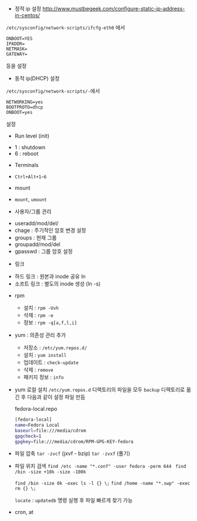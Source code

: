 * 정적 ip 설정
http://www.mustbegeek.com/configure-static-ip-address-in-centos/

`/etc/sysconfig/network-scripts/ifcfg-eth0`
에서

```
ONBOOT=YES
IPADDR=
NETMASK=
GATEWAY=
```
등을 설정

* 동적 ip(DHCP) 설정

`/etc/sysconfig/network-scripts/-`에서
```
NETWORKING=yes
BOOTPROTO=dhcp
ONBOOT=yes
```

설정
* Run level (init)
- 1 : shutdown
- 6 : reboot

* Terminals
- `Ctrl+Alt+1~6`

* mount
- `mount`, `umount`

* 사용자/그룹 관리
- useradd/mod/del/
- chage : 주기적인 암호 변경 설정
- groups : 현재 그룹
- groupadd/mod/del
- gpasswd : 그룹 암호 설정

* 링크
- 하드 링크 : 원본과 inode 공유 ln
- 소프트 링크 : 별도의 inode 생성 (ln -s)

* rpm
  * 설치 : `rpm -Uvh`
  * 삭제 : `rpm -e` 
  * 정보 : `rpm -q[a,f,l,i]`

* yum : 의존성 관리 추가
  * 저장소 : `/etc/yum.repos.d/`
  * 설치 : `yum install`
  * 업데이트 : `check-update`
  * 삭제 : `remove`
  * 패키지 정보 : `info`

* yum 로컬 설치
  `/etc/yum.repos.d` 디렉토리의 파일을 모두 `backup` 디렉토리로 옮긴 후 다음과 같이 설정 파일 만듬
  
  fedora-local.repo

  ```bash
  [fedora-local]
  name=Fedora Local
  baseurl=file:///media/cdrom
  gpgcheck=1
  gpgkey=file:///media/cdrom/RPM-GPG-KEY-fedora
  ```

* 파일 압축
  `tar -zvcf` (jxvf - bzip)
  `tar -zvxf` (풀기)

* 파일 위치 검색
  `find /etc -name "*.conf" -user fedora -perm 644 `
  `find /bin -size +10k -size -100k`

  `find /bin -size 0k -exec ls -l {} \;`
  `find /home -name "*.swp" -exec rm {} \;`
  

  `locate` : `updatedb` 명령 실행 후 파일 빠르게 찾기 가능

* cron, at

 